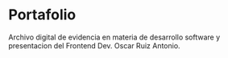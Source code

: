 # Portafolio
Archivo digital de evidencia en materia de desarrollo software y presentacion del Frontend Dev. Oscar Ruiz Antonio.
